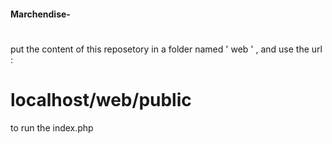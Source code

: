 #### Marchendise-
#
put the content of this reposetory in a folder named ' web ' , and use the url : 
# localhost/web/public 

to run the index.php
